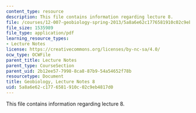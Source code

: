 ```yaml
---
content_type: resource
description: This file contains information regarding lecture 8.
file: /courses/12-007-geobiology-spring-2013/5a8a6e62c1776581910c02c9eb4817d0_MIT12_007S13_Lec8.pdf
file_size: 1535989
file_type: application/pdf
learning_resource_types:
- Lecture Notes
license: https://creativecommons.org/licenses/by-nc-sa/4.0/
ocw_type: OCWFile
parent_title: Lecture Notes
parent_type: CourseSection
parent_uid: 2b12ee57-7998-8ca8-87b9-54a54652f78b
resourcetype: Document
title: Geobiology, Lecture Notes 8
uid: 5a8a6e62-c177-6581-910c-02c9eb4817d0
---
```

This file contains information regarding lecture 8.